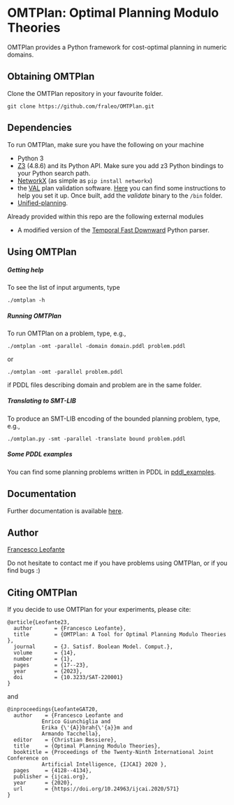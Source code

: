 # OMTPlan: Optimal Planning Modulo Theories

OMTPlan provides a Python framework for cost-optimal planning in numeric domains.


## Obtaining OMTPlan

Clone the OMTPlan repository in your favourite folder.
	
	git clone https://github.com/fraleo/OMTPlan.git


## Dependencies

To run OMTPlan, make sure you have the following on your machine

* Python 3
* [Z3](https://github.com/Z3Prover/z3) (4.8.6) and its Python API. Make sure you add z3 Python bindings to your Python search path.
* [NetworkX](https://networkx.github.io/) (as simple as `pip install networkx`)
* the [VAL](https://github.com/KCL-Planning/VAL) plan validation software. [Here](http://www.fast-downward.org/SettingUpVal) you can find some instructions to help you set it up. 
Once built, add the *validate* binary to  the `/bin` folder.
* [Unified-planning](https://github.com/aiplan4eu/unified-planning).



Already provided within this repo are the following external modules

* A modified version of the [Temporal Fast Downward](http://gki.informatik.uni-freiburg.de/tools/tfd/) Python parser.



## Using OMTPlan


##### Getting help

To see the list of input arguments, type

	./omtplan -h


##### Running OMTPlan

To run OMTPlan on a problem, type, e.g.,

	./omtplan -omt -parallel -domain domain.pddl problem.pddl

or

	./omtplan -omt -parallel problem.pddl

if PDDL files describing domain and problem are in the same folder.


##### Translating to SMT-LIB
 
To produce an SMT-LIB encoding of the bounded planning problem, type, e.g.,

	./omtplan.py -smt -parallel -translate bound problem.pddl 
 

##### Some PDDL examples

You can find some planning problems written in PDDL in [pddl_examples](/pddl_examples).


## Documentation

Further documentation is available [here](https://fraleo.github.io/OMTPlan/).


## Author

[Francesco Leofante](https://fraleo.github.io)

Do not hesitate to contact me if you have problems using OMTPlan, or if you find bugs :)


## Citing OMTPlan

If you decide to use OMTPlan for your experiments, please cite:

	@article{Leofante23,
	  author       = {Francesco Leofante},
	  title        = {OMTPlan: A Tool for Optimal Planning Modulo Theories },
	  journal      = {J. Satisf. Boolean Model. Comput.},
	  volume       = {14},
	  number       = {1},
	  pages        = {17--23},
	  year         = {2023},
	  doi          = {10.3233/SAT-220001}
	}

and 

	@inproceedings{LeofanteGAT20,
	  author    = {Francesco Leofante and
		       Enrico Giunchiglia and
		       Erika {\'{A}}brah{\'{a}}m and
		       Armando Tacchella},
	  editor    = {Christian Bessiere},
	  title     = {Optimal Planning Modulo Theories},
	  booktitle = {Proceedings of the Twenty-Ninth International Joint Conference on
		       Artificial Intelligence, {IJCAI} 2020 },
	  pages     = {4128--4134},
	  publisher = {ijcai.org},
	  year      = {2020},
	  url       = {https://doi.org/10.24963/ijcai.2020/571}
	}






